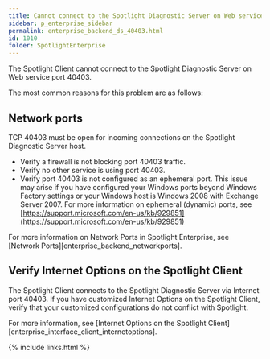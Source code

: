 ```yaml
---
title: Cannot connect to the Spotlight Diagnostic Server on Web service port 40403
sidebar: p_enterprise_sidebar
permalink: enterprise_backend_ds_40403.html
id: 1010
folder: SpotlightEnterprise
---
```



The Spotlight Client cannot connect to the Spotlight Diagnostic Server on Web service port 40403.

The most common reasons for this problem are as follows:

## Network ports

TCP 40403 must be open for incoming connections on the Spotlight Diagnostic Server host.

* Verify a firewall is not blocking port 40403 traffic.
* Verify no other service is using port 40403.
* Verify port 40403 is not configured as an ephemeral port. This issue may arise if you have configured your Windows ports beyond Windows Factory settings or your Windows host is Windows 2008 with Exchange Server 2007. For more information on ephemeral (dynamic) ports, see [https://support.microsoft.com/en-us/kb/929851](https://support.microsoft.com/en-us/kb/929851)

For more information on Network Ports in Spotlight Enterprise, see [Network Ports][enterprise_backend_networkports].

## Verify Internet Options on the Spotlight Client

The Spotlight Client connects to the Spotlight Diagnostic Server via Internet port 40403. If you have customized Internet Options on the Spotlight Client, verify that your customized configurations do not conflict with Spotlight.

For more information, see [Internet Options on the Spotlight Client][enterprise_interface_client_internetoptions]. 



{% include links.html %}
